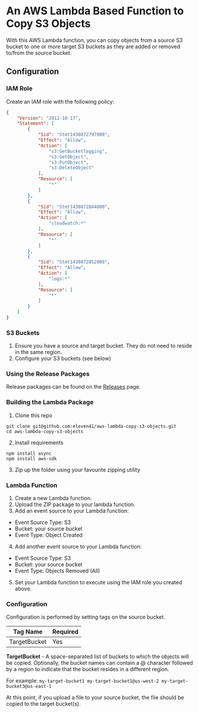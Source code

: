 # An AWS Lambda Based Function to Copy S3 Objects

With this AWS Lambda function, you can copy objects from a source S3 bucket to one or more target S3 buckets as they are added or removed to/from the source bucket.

## Configuration

### IAM Role

Create an IAM role with the following policy:

```json
{
    "Version": "2012-10-17",
    "Statement": [
        {
            "Sid": "Stmt1430872797000",
            "Effect": "Allow",
            "Action": [
                "s3:GetBucketTagging",
                "s3:GetObject",
                "s3:PutObject",
                "s3:DeleteObject"
            ],
            "Resource": [
                "*"
            ]
        },
        {
            "Sid": "Stmt1430872844000",
            "Effect": "Allow",
            "Action": [
                "cloudwatch:*"
            ],
            "Resource": [
                "*"
            ]
        },
        {
            "Sid": "Stmt1430872852000",
            "Effect": "Allow",
            "Action": [
                "logs:*"
            ],
            "Resource": [
                "*"
            ]
        }
    ]
}
```

### S3 Buckets

1. Ensure you have a source and target bucket. They do not need to reside in the same region.
2. Configure your S3 buckets (see below)

### Using the Release Packages

Release packages can be found on the [Releases](https://github.com/eleven41/aws-lambda-copy-s3-objects/releases) page.

### Building the Lambda Package

1. Clone this repo

```
git clone git@github.com:eleven41/aws-lambda-copy-s3-objects.git
cd aws-lambda-copy-s3-objects
```

2. Install requirements

```
npm install async
npm install aws-sdk
```

3. Zip up the folder using your favourite zipping utility

### Lambda Function

1. Create a new Lambda function. 
2. Upload the ZIP package to your lambda function.
3. Add an event source to your Lambda function:
 * Event Source Type: S3
 * Bucket: your source bucket
 * Event Type: Object Created
4. Add another event source to your Lambda function:
 * Event Source Type: S3
 * Bucket: your source bucket
 * Event Type: Objects Removed (All)
5. Set your Lambda function to execute using the IAM role you created above.

### Configuration

Configuration is performed by setting tags on the source bucket.

Tag Name | Required
---|---
TargetBucket | Yes

**TargetBucket** - A space-separated list of buckets to which the objects will be copied. Optionally, the bucket names can contain a @ character followed by a region to indicate that the bucket resides in a different region.

For example: `my-target-bucket1 my-target-bucket1@us-west-2 my-target-bucket3@us-east-1`


At this point, if you upload a file to your source bucket, the file should be copied to the target bucket(s).
